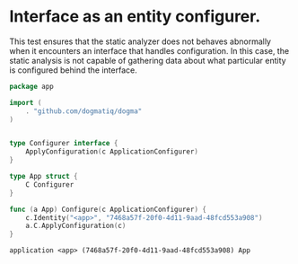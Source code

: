 # Interface as an entity configurer.

This test ensures that the static analyzer does not behaves abnormally when it
encounters an interface that handles configuration. In this case, the static
analysis is not capable of gathering data about what particular entity is
configured behind the interface.

```go au:input
package app

import (
    . "github.com/dogmatiq/dogma"
)


type Configurer interface {
	ApplyConfiguration(c ApplicationConfigurer)
}

type App struct {
	C Configurer
}

func (a App) Configure(c ApplicationConfigurer) {
	c.Identity("<app>", "7468a57f-20f0-4d11-9aad-48fcd553a908")
	a.C.ApplyConfiguration(c)
}

```

```au:output
application <app> (7468a57f-20f0-4d11-9aad-48fcd553a908) App
```
